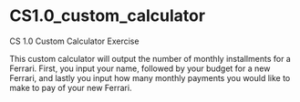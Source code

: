 # CS1.0_custom_calculator

CS 1.0 Custom Calculator Exercise

This custom calculator will output the number of monthly installments for a Ferrari.
First, you input your name, followed by your budget for a new Ferrari, and lastly
you input how many monthly payments you would like to make to pay of your new
Ferrari.

